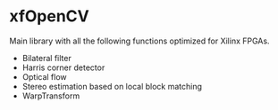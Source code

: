 # xfOpenCV
Main library with all the following functions optimized for Xilinx FPGAs. 
 - Bilateral filter
 - Harris corner detector
 - Optical flow
 - Stereo estimation based on local block matching
 - WarpTransform
